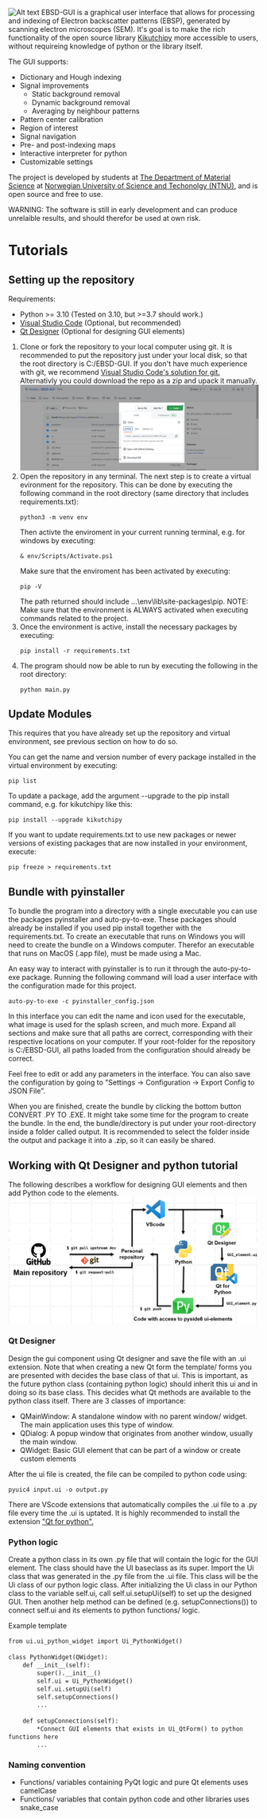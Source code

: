 ![Alt text](https://github.com/Erlendos12/EBSD-GUI-erlenmos/tree/main/resources/ebsd_gui.png?raw=true "Electron backscatter diffraction - Graphicacl User Interface")
EBSD-GUI is a graphical user interface that allows for processing and indexing of Electron backscatter patterns (EBSP), generated by scanning electron microscopes (SEM). It's goal is to make the rich functionality of the open source library [Kikutchipy](https://zenodo.org/record/7263012) more accessible to users, without requireing knowledge of python or the library itself. 

The GUI supports:
- Dictionary and Hough indexing
- Signal improvements
    - Static background removal
    - Dynamic background removal
    - Averaging by neighbour patterns
- Pattern center calibration
- Region of interest
- Signal navigation
- Pre- and post-indexing maps
- Interactive interpreter for python
- Customizable settings

The project is developed by students at [The Department of Material Science](https://www.ntnu.edu/ima/research/emlab) at [Norwegian University of Science and Techonolgy (NTNU)](https://www.ntnu.edu/), and is open source and free to use.

WARNING: The software is still in early development and can produce unrelaible results, and should therefor be used at own risk. 

# Tutorials
## Setting up the repository
Requirements: 
- Python >= 3.10 (Tested on 3.10, but >=3.7 should work.)
- [Visual Studio Code](https://code.visualstudio.com/) (Optional, but recommended)
- [Qt Designer](https://build-system.fman.io/qt-designer-download) (Optional for designing GUI elements)

1. Clone or fork the repository to your local computer using git. It is recommended to put the repository just under your local disk, so that the root directory is C:/EBSD-GUI. If you don't have much experience with git, we recommend [Visual Studio Code's solution for git.](https://learn.microsoft.com/en-us/azure/developer/javascript/how-to/with-visual-studio-code/clone-github-repository?tabs=create-repo-command-palette%2Cinitialize-repo-activity-bar%2Ccreate-branch-command-palette%2Ccommit-changes-command-palette%2Cpush-command-palette)
Alternativly you could download the repo as a zip and upack it manually.
![Alt text](resources\tutorial\tutorial_clone_repo.png?raw=true "Figure for cloning the git repository, copy the link to get started")
2. Open the repository in any terminal. The next step is to create a virtual evironment for the repository. This can be done by executing the following command in the root directory (same directory that includes requirements.txt):
    ```
    python3 -m venv env
    ```
    Then activte the enviroment in your current running terminal, e.g. for windows by executing:
    ```
    & env/Scripts/Activate.ps1
    ```
    Make sure that the enviroment has been activated by executing:
    ```
    pip -V
    ```
    The path returned should include ...\env\lib\site-packages\pip. 
    NOTE: Make sure that the environment is ALWAYS activated when executing commands related to the project. 
3. Once the environment is active, install the necessary packages by executing: 
    ```
    pip install -r requirements.txt
    ```
4. The program should now be able to run by executing the following in the root directory:
    ```
    python main.py
    ```

## Update Modules 
This requires that you have already set up the repository and virtual environment, see previous section on how to do so.

You can get the name and version number of every package installed in the virtual environment by  executing:
```
pip list
```
To update a package, add the argument --upgrade to the pip install command, e.g. for kikutchipy like this:
```
pip install --upgrade kikutchipy 
```
If you want to update requirements.txt to use new packages or newer versions of existing packages that are now installed in your environment, execute:
```
pip freeze > requirements.txt 
```

## Bundle with pyinstaller
To bundle the program into a directory with a single executable you can use the packages pyinstaller and auto-py-to-exe. These packages should already be installed if you used pip install together with the requirements.txt. To create an executable that runs on Windows you will need to create the bundle on a Windows computer. Therefor an executable that runs on MacOS (.app file), must be made using a Mac.

An easy way to interact with pyinstaller is to run it through the auto-py-to-exe package. Running the following command will load a user interface with the configuration made for this project. 
```
auto-py-to-exe -c pyinstaller_config.json
```
In this interface you can edit the name and icon used for the executable, what image is used for the splash screen, and much more. Expand all sections and make sure that all paths are correct, corresponding with their respective locations on your computer. If your root-folder for the repository is C:/EBSD-GUI, all paths loaded from the configuration should already be correct.

Feel free to edit or add any parameters in the interface. You can also save the configuration by going to "Settings -> Configuration -> Export Config to JSON File".

When you are finished, create the bundle by clicking the bottom button CONVERT .PY TO .EXE. It might take some time for the program to create the bundle. In the end, the bundle/directory is put under your root-directory inside a folder called output. It is recommended to select the folder inside the output and package it into a .zip, so it can easily be shared. 

## Working with Qt Designer and python tutorial
The following describes a workflow for designing GUI elements and then add Python code to the elements.
![Alt text](resources\tutorial\tutorial_workflow.png?raw=true "Figure for cloning the git repository, copy the link to get started")

### Qt Designer
Design the gui component using Qt designer and save the file with an .ui extension. 
Note that when creating a new Qt form the template/ forms you are presented with decides the base class of that ui.
This is important, as the future python class (containing python logic) should inherit this ui and in doing so its base class.
This decides what Qt methods are available to the python class itself.
There are 3 classes of importance:
- QMainWindow: A standalone window with no parent window/ widget. The main application uses this type of window.
- QDialog: A popup window that originates from another window, usually the main window.
- QWidget: Basic GUI element that can be part of a window or create custom elements

After the ui file is created, the file can be compiled to python code using: 
```
pyuic4 input.ui -o output.py
```
There are VScode extensions that automatically compiles the .ui file to a .py file every time the .ui is uptated. It is highly recommended to install the extension ["Qt for python".](https://marketplace.visualstudio.com/items?itemName=seanwu.vscode-qt-for-python)

### Python logic
Create a python class in its own .py file that will contain the logic for the GUI element.
The class should have the UI baseclass as its super. 
Import the Ui class that was generated in the .py file from the .ui file.
This class will be the Ui class of our python logic class.
After initializing the Ui class in our Python class to the variable self.ui, call self.ui.setupUi(self) to set up the designed GUI.
Then another help method can be defined (e.g. setupConnections()) to connect self.ui and its elements to python functions/ logic. 

Example template
```
from ui.ui_python_widget import Ui_PythonWidget()

class PythonWidget(QWidget):
    def __init__(self):
        super().__init__()
        self.ui = Ui_PythonWidget()
        self.ui.setupUi(self)
        self.setupConnections()
        ...

    def setupConnections(self):
        *Connect GUI elements that exists in Ui_QtForm() to python functions here
        ...
```

### Naming convention
- Functions/ variables containing PyQt logic and pure Qt elements uses camelCase
- Functions/ variables that contain python code and other libraries uses snake_case